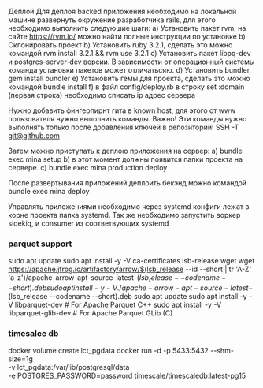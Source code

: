 
Деплой
Для деплоя backed приложения необходимо на локальной машине развернуть окружение разработчика rails, для этого необходимо выполнить следуюшие шаги:
  a) Установить пакет rvm, на сайте https://rvm.io/ можно найти полные инструкции по установке
  b) Склонировать проект
  b) Установить ruby 3.2.1, сделать это можно командой rvm install 3.2.1 && rvm use 3.2.1
  с) Установить пакет libpq-dev и postgres-server-dev версии. В зависимости от операционный системы команда установки пакетов может отличатьсяю.
  d) Установить bundler, gem install bundler
  e) Установить гемы для проекта, сделать это можно командой bundle install
  f) в файл config/deploy.rb в строку set :domain (первая строка) необходимо списать ip адрес сервера

Нужно добавить фингерпирнт гита в  known host, для этого от www пользователя нужно выполнить команды.
Важно! Эти команды нужно выполнять только после добавления ключей в репозиторий!
SSH -T git@github.com

Затем можно приступать к деплою приложения на сервер:
  a) bundle exec mina setup
  b) в этот момент должны появится папки проекта на сервере.
  c) bundle exec mina production deploy


После развертывания приложений деплоить бекэнд можно командой bundle exec mina deploy

Управлять приложениями необходимо через systemd конфиги лежат в корне проекта папка systemd. Так же необходимо запустить воркер sidekiq, и consumer из соответвующих systemd


### parquet support
sudo apt update
sudo apt install -y -V ca-certificates lsb-release wget
wget https://apache.jfrog.io/artifactory/arrow/$(lsb_release --id --short | tr 'A-Z' 'a-z')/apache-arrow-apt-source-latest-$(lsb_release --codename --short).deb
sudo apt install -y -V ./apache-arrow-apt-source-latest-$(lsb_release --codename --short).deb
sudo apt update
sudo apt install -y -V libparquet-dev # For Apache Parquet C++
sudo apt install -y -V libparquet-glib-dev # For Apache Parquet GLib (C)


### timesalce db
docker volume create lct_pgdata
docker run -d -p 5433:5432 --shm-size=1g \
-v lct_pgdata:/var/lib/postgresql/data \
-e POSTGRES_PASSWORD=password timescale/timescaledb:latest-pg15